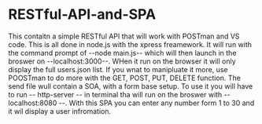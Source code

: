 # RESTful-API-and-SPA

This contaitn a simple RESTful API that will work with POSTman and VS code.
This is all done in node.js with the xpress freamework. It will run with the 
command prompt of --node main.js-- which will then launch in the broswer on 
--localhost:3000--. WHen it run on the browser it will only display the full
users.json list. If you wnat to manipluate it more, use POOSTman to do more with 
the GET, POST, PUT, DELETE function. The send file wull contain a SOA, with a
form base setup. To use it you will have to run -- http-server -- in terminal 
tha will run on the broswer with -- localhost:8080 --. With this SPA you can enter 
any number form 1 to 30 and it wil display a user infromation. 
